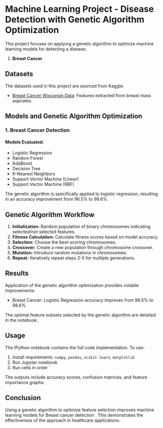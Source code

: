 # Machine Learning Project - Disease Detection with Genetic Algorithm Optimization

This project focuses on applying a genetic algorithm to optimize machine learning models for detecting a disease:

1. **Breast Cancer**


## Datasets

The datasets used in this project are sourced from Kaggle:

- [Breast Cancer Wisconsin Data](https://www.kaggle.com/datasets/uciml/breast-cancer-wisconsin-data/): Features extracted from breast mass aspirates.

## Models and Genetic Algorithm Optimization

### 1. Breast Cancer Detection

#### Models Evaluated:

- Logistic Regression
- Random Forest
- AdaBoost  
- Decision Tree
- K-Nearest Neighbors
- Support Vector Machine (Linear)
- Support Vector Machine (RBF)

The genetic algorithm is specifically applied to logistic regression, resulting in an accuracy improvement from 96.5% to 98.6%.


## Genetic Algorithm Workflow

1. **Initialization:** Random population of binary chromosomes indicating selected/not selected features.
2. **Fitness Calculation:** Calculate fitness scores based on model accuracy.
3. **Selection:** Choose the best-scoring chromosomes.
4. **Crossover:** Create a new population through chromosome crossover.
5. **Mutation:** Introduce random mutations in chromosomes.
6. **Repeat:** Iteratively repeat steps 2-5 for multiple generations.

## Results 

Application of the genetic algorithm optimization provides notable improvements:

- Breast Cancer: Logistic Regression accuracy improves from 96.5% to 98.6%

The optimal feature subsets selected by the genetic algorithm are detailed in the notebook.

## Usage

The IPython notebook contains the full code implementation. To use:

1. Install requirements: `numpy`, `pandas`, `scikit-learn`, `matplotlib`  
2. Run Jupyter notebook
3. Run cells in order

The outputs include accuracy scores, confusion matrices, and feature importance graphs.

## Conclusion

Using a genetic algorithm to optimize feature selection improves machine learning models for Breast cancer detection . This demonstrates the effectiveness of the approach in healthcare applications.

